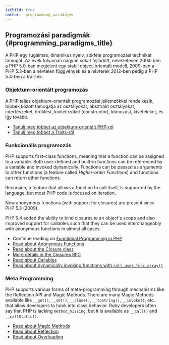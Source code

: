 ```yaml
---
isChild: true
anchor:  programming_paradigms
---
```


## Programozási paradigmák {#programming_paradigms_title}

A PHP egy rugalmas, dinamikus nyelv, sokféle programozási technikát támogat. Az évek folyamán nagyon sokat fejlődött, nevezetesen 2004-ben a PHP 5.0-ban megjelent egy stabil object-orientált modell, 2009-ben a PHP 5.3-ban a névtelen függvények és a névterek 2012-ben pedig a PHP 5.4-ben a trait-ek.

### Objektum-orientált programozás

A PHP teljes objektum-orientált programozási jellemzőkkel rendelkezik, többek között támogatja az osztályokat, absztrakt osztályokat, interfészeket, öröklést, kivitelezőket (constructor), klónozást, kivételeket, és így tovább.

* [Tanulj meg többet az objektum-orientált PHP-ról][oop]
* [Tanulj meg többet a Traits-ről][traits]

### Funkcionális programozás

PHP supports first-class functions, meaning that a function can be assigned to a variable. Both user-defined and
built-in functions can be referenced by a variable and invoked dynamically. Functions can be passed as arguments to
other functions (a feature called _Higher-order Functions_) and functions can return other functions.

Recursion, a feature that allows a function to call itself, is supported by the language, but most PHP code
is focused on iteration.

New anonymous functions (with support for closures) are present since PHP 5.3 (2009).

PHP 5.4 added the ability to bind closures to an object's scope and also improved support for callables such that they
can be used interchangeably with anonymous functions in almost all cases.

* Continue reading on [Functional Programming in PHP](/pages/Functional-Programming.html)
* [Read about Anonymous Functions][anonymous-functions]
* [Read about the Closure class][closure-class]
* [More details in the Closures RFC][closures-rfc]
* [Read about Callables][callables]
* [Read about dynamically invoking functions with `call_user_func_array()`][call-user-func-array]

### Meta Programming

PHP supports various forms of meta-programming through mechanisms like the Reflection API and Magic Methods. There are
many Magic Methods available like `__get()`, `__set()`, `__clone()`, `__toString()`, `__invoke()`, etc. that allow
developers to hook into class behavior. Ruby developers often say that PHP is lacking `method_missing`, but it is
available as `__call()` and `__callStatic()`.

* [Read about Magic Methods][magic-methods]
* [Read about Reflection][reflection]
* [Read about Overloading][overloading]


[oop]: http://php.net/language.oop5
[traits]: http://php.net/language.oop5.traits
[anonymous-functions]: http://php.net/functions.anonymous
[closure-class]: http://php.net/class.closure
[closures-rfc]: https://wiki.php.net/rfc/closures
[callables]: http://php.net/language.types.callable
[call-user-func-array]: http://php.net/function.call-user-func-array
[magic-methods]: http://php.net/language.oop5.magic
[reflection]: http://php.net/intro.reflection
[overloading]: http://php.net/language.oop5.overloading

